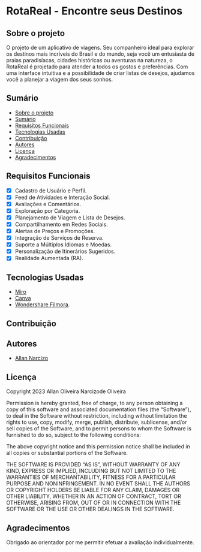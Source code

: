 # RotaReal - Encontre seus Destinos

## Sobre o projeto
O projeto de um aplicativo de viagens. Seu companheiro ideal para explorar os destinos mais incríveis do Brasil e do mundo, seja você um entusiasta de praias paradisíacas, cidades históricas ou aventuras na natureza, o RotaReal é projetado para atender a todos os gostos e preferências. Com uma interface intuitiva e a possibilidade de criar listas de desejos, ajudamos você a planejar a viagem dos seus sonhos.

## Sumário
* [Sobre o projeto](https://github.com/AllanNarcizo/A3-UDWMJ/#Sobre-o-projeto)<br/>
* [Sumário](https://github.com/AllanNarcizo/A3-UDWMJ/#Sumário)<br/>
* [Requisitos Funcionais](https://github.com/AllanNarcizo/A3-UDWMJ/#Requisitos-funcionais)<br/>
* [Tecnologias Usadas](https://github.com/AllanNarcizo/A3-UDWMJ/#tecnologias-usadas)<br/>
* [Contribuição](https://github.com/AllanNarcizo/A3-UDWMJ/#Contribuição)<br/>
* [Autores](https://github.com/AllanNarcizo/A3-UDWMJ/#Autores)<br/>
* [Licença](https://github.com/AllanNarcizo/A3-UDWMJ/#Licença)<br/>
* [Agradecimentos](https://github.com/AllanNarcizo/A3-UDWMJ/#Agradecimentos)<br/>

## Requisitos Funcionais
- [X] Cadastro de Usuário e Perfil.
- [X] Feed de Atividades e Interação Social.
- [X] Avaliações e Comentários.
- [X] Exploração por Categoria.
- [X] Planejamento de Viagem e Lista de Desejos.
- [X] Compartilhamento em Redes Sociais.
- [X] Alertas de Preços e Promoções.
- [X] Integração de Serviços de Reserva.
- [X] Suporte a Múltiplos Idiomas e Moedas.
- [X] Personalização de Itinerários Sugeridos.
- [X] Realidade Aumentada (RA).
  
## Tecnologias Usadas 
- [Miro](https://miro.com)
- [Canva](https://Canva.com)
- [Wondershare Filmora](https://filmora.wondershare.com.br/).

## Contribuição

## Autores
- [Allan Narcizo](https://github.com/AllanNarcizo)

## Licença
Copyright 2023 Allan Oliveira Narcizode Oliveira

Permission is hereby granted, free of charge, to any person obtaining a copy of this software and associated documentation files (the “Software”), to deal in the Software without restriction, including without limitation the rights to use, copy, modify, merge, publish, distribute, sublicense, and/or sell copies of the Software, and to permit persons to whom the Software is furnished to do so, subject to the following conditions:

The above copyright notice and this permission notice shall be included in all copies or substantial portions of the Software.

THE SOFTWARE IS PROVIDED “AS IS”, WITHOUT WARRANTY OF ANY KIND, EXPRESS OR IMPLIED, INCLUDING BUT NOT LIMITED TO THE WARRANTIES OF MERCHANTABILITY, FITNESS FOR A PARTICULAR PURPOSE AND NONINFRINGEMENT. IN NO EVENT SHALL THE AUTHORS OR COPYRIGHT HOLDERS BE LIABLE FOR ANY CLAIM, DAMAGES OR OTHER LIABILITY, WHETHER IN AN ACTION OF CONTRACT, TORT OR OTHERWISE, ARISING FROM, OUT OF OR IN CONNECTION WITH THE SOFTWARE OR THE USE OR OTHER DEALINGS IN THE SOFTWARE.

## Agradecimentos
Obrigado ao orientador por me permitir efetuar a avaliação individualmente.


